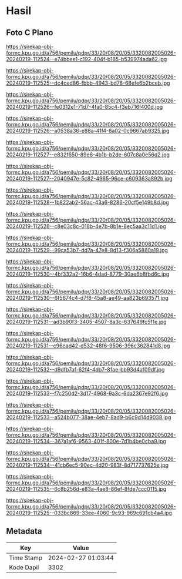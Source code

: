 # Hasil

## Foto C Plano

https://sirekap-obj-formc.kpu.go.id/a756/pemilu/pdpr/33/20/08/20/05/3320082005026-20240219-112524--e74bbee1-c192-404f-b185-b539974ada62.jpg

https://sirekap-obj-formc.kpu.go.id/a756/pemilu/pdpr/33/20/08/20/05/3320082005026-20240219-112525--dc4ced86-fbbb-4943-bd78-68efe6b2bceb.jpg

https://sirekap-obj-formc.kpu.go.id/a756/pemilu/pdpr/33/20/08/20/05/3320082005026-20240219-112526--fe0312e1-71d7-4fa0-85c4-f3eb716f400d.jpg

https://sirekap-obj-formc.kpu.go.id/a756/pemilu/pdpr/33/20/08/20/05/3320082005026-20240219-112526--a0538a36-e88a-41f4-8a02-0c9667ab9325.jpg

https://sirekap-obj-formc.kpu.go.id/a756/pemilu/pdpr/33/20/08/20/05/3320082005026-20240219-112527--e832f650-89e6-4b1b-b2de-607c8a0e56d2.jpg

https://sirekap-obj-formc.kpu.go.id/a756/pemilu/pdpr/33/20/08/20/05/3320082005026-20240219-112527--2040947e-5c82-4965-96ce-c609363a892b.jpg

https://sirekap-obj-formc.kpu.go.id/a756/pemilu/pdpr/33/20/08/20/05/3320082005026-20240219-112528--1b822ab2-56ac-43a6-8286-20cf5e149b8d.jpg

https://sirekap-obj-formc.kpu.go.id/a756/pemilu/pdpr/33/20/08/20/05/3320082005026-20240219-112528--c8e03c8c-018b-4e7b-8b1e-8ec5aa3c11d1.jpg

https://sirekap-obj-formc.kpu.go.id/a756/pemilu/pdpr/33/20/08/20/05/3320082005026-20240219-112529--99ca53b7-dd7a-47e8-8d13-f306a5880a19.jpg

https://sirekap-obj-formc.kpu.go.id/a756/pemilu/pdpr/33/20/08/20/05/3320082005026-20240219-112530--4bf332a2-16b6-4dad-8779-30ae6b8fbd6c.jpg

https://sirekap-obj-formc.kpu.go.id/a756/pemilu/pdpr/33/20/08/20/05/3320082005026-20240219-112530--6f5674c4-d7f8-45a8-ae49-aa823b693571.jpg

https://sirekap-obj-formc.kpu.go.id/a756/pemilu/pdpr/33/20/08/20/05/3320082005026-20240219-112531--ad3b90f3-3405-4507-8a3c-637649fc5f1e.jpg

https://sirekap-obj-formc.kpu.go.id/a756/pemilu/pdpr/33/20/08/20/05/3320082005026-20240219-112531--c96ead42-d532-48f6-9506-396c362841d8.jpg

https://sirekap-obj-formc.kpu.go.id/a756/pemilu/pdpr/33/20/08/20/05/3320082005026-20240219-112532--d9dfb7af-62f4-4db7-81ae-bb93d4af09df.jpg

https://sirekap-obj-formc.kpu.go.id/a756/pemilu/pdpr/33/20/08/20/05/3320082005026-20240219-112533--f7c250d2-3d17-4968-9a3c-6da2367e92f6.jpg

https://sirekap-obj-formc.kpu.go.id/a756/pemilu/pdpr/33/20/08/20/05/3320082005026-20240219-112533--a524b077-38ae-4eb7-8ad9-b6c9d14d9038.jpg

https://sirekap-obj-formc.kpu.go.id/a756/pemilu/pdpr/33/20/08/20/05/3320082005026-20240219-112534--367a1af6-9563-401f-800e-7d1b4be0cba9.jpg

https://sirekap-obj-formc.kpu.go.id/a756/pemilu/pdpr/33/20/08/20/05/3320082005026-20240219-112534--41cb6ec5-90ec-4d20-983f-8d717737625e.jpg

https://sirekap-obj-formc.kpu.go.id/a756/pemilu/pdpr/33/20/08/20/05/3320082005026-20240219-112535--6c8b256d-e83a-4ae8-86ef-8fde7ccc0115.jpg

https://sirekap-obj-formc.kpu.go.id/a756/pemilu/pdpr/33/20/08/20/05/3320082005026-20240219-112525--033bc869-33ee-4060-9c93-969c691cb4a4.jpg


## Metadata

| Key        | Value               |
| ---------- | ------------------- |
| Time Stamp | 2024-02-27 01:03:44 |
| Kode Dapil | 3302                |



